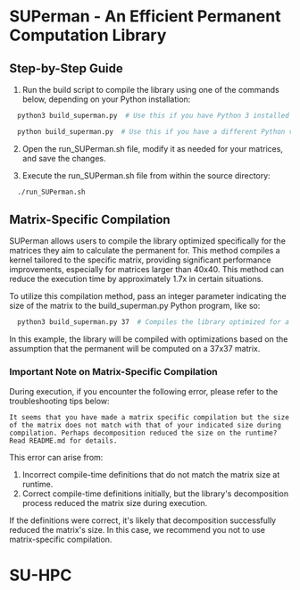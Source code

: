 # SUPerman - An Efficient Permanent Computation Library

## Step-by-Step Guide

1. Run the build script to compile the library using one of the commands below, depending on your Python installation:

```bash 
  python3 build_superman.py  # Use this if you have Python 3 installed
```

```bash
  python build_superman.py  # Use this if you have a different Python version installed
```

2. Open the run_SUPerman.sh file, modify it as needed for your matrices, and save the changes.

3. Execute the run_SUPerman.sh file from within the source directory:
```bash
  ./run_SUPerman.sh
```

## Matrix-Specific Compilation

SUPerman allows users to compile the library optimized specifically for the matrices they aim to calculate the permanent for. This method compiles a kernel tailored to the specific matrix, providing significant performance improvements, especially for matrices larger than 40x40. This method can reduce the execution time by approximately 1.7x in certain situations.

To utilize this compilation method, pass an integer parameter indicating the size of the matrix to the build_superman.py Python program, like so:

```bash 
  python3 build_superman.py 37  # Compiles the library optimized for a 37x37 matrix
```

In this example, the library will be compiled with optimizations based on the assumption that the permanent will be computed on a 37x37 matrix.

### Important Note on Matrix-Specific Compilation

During execution, if you encounter the following error, please refer to the troubleshooting tips below:

```error
It seems that you have made a matrix specific compilation but the size of the matrix does not match with that of your indicated size during compilation. Perhaps decomposition reduced the size on the runtime? Read README.md for details.
```

This error can arise from:

1. Incorrect compile-time definitions that do not match the matrix size at runtime.
2. Correct compile-time definitions initially, but the library's decomposition process reduced the matrix size during execution.

If the definitions were correct, it's likely that decomposition successfully reduced the matrix's size. In this case, we recommend you not to use matrix-specific compilation.

# SU-HPC
